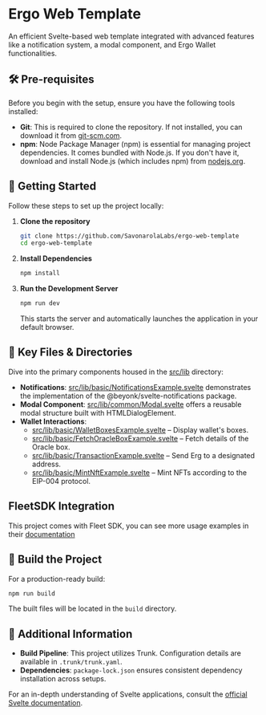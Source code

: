 # Ergo Web Template

An efficient Svelte-based web template integrated with advanced features like a notification system, a modal component, and Ergo Wallet functionalities.

## 🛠️ Pre-requisites

Before you begin with the setup, ensure you have the following tools installed:

- **Git**: This is required to clone the repository. If not installed, you can download it from [git-scm.com](https://git-scm.com/).
- **npm**: Node Package Manager (npm) is essential for managing project dependencies. It comes bundled with Node.js. If you don't have it, download and install Node.js (which includes npm) from [nodejs.org](https://nodejs.org/).

## 🚀 Getting Started

Follow these steps to set up the project locally:

1. **Clone the repository**
   ```bash
   git clone https://github.com/SavonarolaLabs/ergo-web-template
   cd ergo-web-template
   ```

2. **Install Dependencies**
   ```bash
   npm install
   ```

3. **Run the Development Server**
   ```bash
   npm run dev
   ```
   This starts the server and automatically launches the application in your default browser.

## 📁 Key Files & Directories

Dive into the primary components housed in the [src/lib](src/lib) directory:

- **Notifications**: [src/lib/basic/NotificationsExample.svelte](src/lib/basic/NotificationsExample.svelte) demonstrates the implementation of the @beyonk/svelte-notifications package.
- **Modal Component**: [src/lib/common/Modal.svelte](src/lib/common/Modal.svelte) offers a reusable modal structure built with HTMLDialogElement.
- **Wallet Interactions**:
  - [src/lib/basic/WalletBoxesExample.svelte](src/lib/basic/WalletBoxesExample.svelte) – Display wallet's boxes.
  - [src/lib/basic/FetchOracleBoxExample.svelte](src/lib/basic/FetchOracleBoxExample.svelte) – Fetch details of the Oracle box.
  - [src/lib/basic/TransactionExample.svelte](src/lib/basic/TransactionExample.svelte) – Send Erg to a designated address.
  - [src/lib/basic/MintNftExample.svelte](src/lib/basic/MintNftExample.svelte) – Mint NFTs according to the EIP-004 protocol.

## FleetSDK Integration

This project comes with Fleet SDK, you can see more usage examples in their [documentation](https://fleet-sdk.github.io/docs/)

## 🔨 Build the Project

For a production-ready build:
```bash
npm run build
```
The built files will be located in the `build` directory.


## 📘 Additional Information

- **Build Pipeline**: This project utilizes Trunk. Configuration details are available in `.trunk/trunk.yaml`.
- **Dependencies**: `package-lock.json` ensures consistent dependency installation across setups.

For an in-depth understanding of Svelte applications, consult the [official Svelte documentation](https://svelte.dev/docs).
